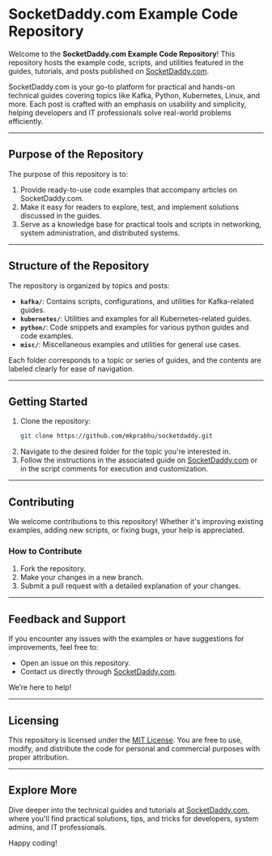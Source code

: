 # SocketDaddy.com Example Code Repository

Welcome to the **SocketDaddy.com Example Code Repository**! This repository hosts the example code, scripts, and utilities featured in the guides, tutorials, and posts published on [SocketDaddy.com](https://socketdaddy.com).

SocketDaddy.com is your go-to platform for practical and hands-on technical guides covering topics like Kafka, Python, Kubernetes, Linux, and more. Each post is crafted with an emphasis on usability and simplicity, helping developers and IT professionals solve real-world problems efficiently.

---

## Purpose of the Repository

The purpose of this repository is to:
1. Provide ready-to-use code examples that accompany articles on SocketDaddy.com.
2. Make it easy for readers to explore, test, and implement solutions discussed in the guides.
3. Serve as a knowledge base for practical tools and scripts in networking, system administration, and distributed systems.

---

## Structure of the Repository

The repository is organized by topics and posts:

- **`kafka/`**: Contains scripts, configurations, and utilities for Kafka-related guides.
- **`kubernetes/`**: Utilities and examples for all Kubernetes-related guides.
- **`python/`**: Code snippets and examples for various python guides and code examples.
- **`misc/`**: Miscellaneous examples and utilities for general use cases.

Each folder corresponds to a topic or series of guides, and the contents are labeled clearly for ease of navigation.

---

## Getting Started

1. Clone the repository:
   ```bash
   git clone https://github.com/mkprabhu/socketdaddy.git
   ```
2. Navigate to the desired folder for the topic you're interested in.
3. Follow the instructions in the associated guide on [SocketDaddy.com](https://socketdaddy.com) or in the script comments for execution and customization.

---

## Contributing

We welcome contributions to this repository! Whether it's improving existing examples, adding new scripts, or fixing bugs, your help is appreciated. 

### How to Contribute
1. Fork the repository.
2. Make your changes in a new branch.
3. Submit a pull request with a detailed explanation of your changes.

---

## Feedback and Support

If you encounter any issues with the examples or have suggestions for improvements, feel free to:
- Open an issue on this repository.
- Contact us directly through [SocketDaddy.com](https://socketdaddy.com/).

We’re here to help!

---

## Licensing

This repository is licensed under the [MIT License](LICENSE). You are free to use, modify, and distribute the code for personal and commercial purposes with proper attribution.

---

## Explore More

Dive deeper into the technical guides and tutorials at [SocketDaddy.com](https://socketdaddy.com), where you'll find practical solutions, tips, and tricks for developers, system admins, and IT professionals.

Happy coding!
